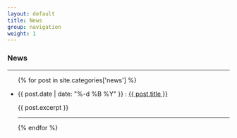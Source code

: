 ```yaml
---
layout: default
title: News
group: navigation
weight: 1
---
```


### News
***

<ul>
  {% for post in site.categories['news'] %}
    <li>
      <p>
        {{ post.date | date: "%-d %B %Y" }} :
        <a href="{{ post.url }}">{{ post.title }}</a>
      </p>
      {{ post.excerpt }}
      <hr>
    </li>
  {% endfor %}
</ul>
